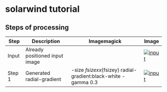 # solarwind tutorial


## Steps of processing

|Step|Description|Imagemagick|Image|
|----|-----------|-----------|-----|
|Input|Already positioned input image||[![input](../gh-pages/solarwind_step00_300.jpg)](../gh-pages/solarwind_step00_1000.jpg)|
|Step 1|Generated radial-gradient|-size ${fsizex}x${fsizey} radial-gradient:black-white -gamma 0.3|[![input](../gh-pages/solarwind_step01_300.jpg)](../gh-pages/solarwind_step01_1000.jpg)|
